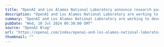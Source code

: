 ```yaml
---
title: "OpenAI and Los Alamos National Laboratory announce research partnership"
description: "OpenAI and Los Alamos National Laboratory are working to develop safety evaluations to assess and measure biological capabilities and risks associated with frontier models."
summary: "OpenAI and Los Alamos National Laboratory are working to develop safety evaluations to assess and measure biological capabilities and risks associated with frontier models."
pubDate: "Wed, 10 Jul 2024 06:30:00 GMT"
source: "OpenAI Blog"
url: "https://openai.com/index/openai-and-los-alamos-national-laboratory-work-together"
thumbnail: ""
---
```


